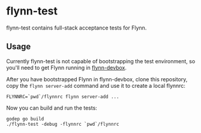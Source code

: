 # flynn-test

flynn-test contains full-stack acceptance tests for Flynn.

## Usage

Currently flynn-test is not capable of bootstrapping the test environment, so
you'll need to get Flynn running in [flynn-devbox](https://github.com/flynn/flynn-devbox).

After you have bootstrapped Flynn in flynn-devbox, clone this repository, copy
the `flynn server-add` command and use it to create a local flynnrc:

```text
FLYNNRC=`pwd`/flynnrc flynn server-add ...
```

Now you can build and run the tests:

```text
godep go build
./flynn-test -debug -flynnrc `pwd`/flynnrc
```
